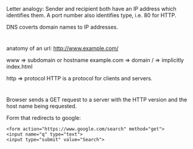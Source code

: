 Letter analogy: 
    Sender and recipient both have an IP address which identifies them. A port number also identifies type, i.e. 80 for HTTP.

DNS coverts domain names to IP addresses.

#
anatomy of an url:
http://www.example.com/

www => subdomain or hostname
example.com => domain
/ => implicitly index.html

http => protocol
HTTP is a protocol for clients and servers.
#

Browser sends a GET request to a server with the HTTP version and the host name being requested.

Form that redirects to google:
```
<form action="https://www.google.com/search" method="get">
<input name="q" type="text">
<input type="submit" value="Search">
```